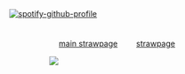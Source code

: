 [![spotify-github-profile](https://spotify-github-profile.kittinanx.com/api/view?uid=wjdes5kajmt1gqhbzctuzbgid&cover_image=true&theme=natemoo-re&show_offline=false&background_color=121212&interchange=true&bar_color=53b14f&bar_color_cover=false)](https://github.com/kittinan/spotify-github-profile)
ㅤ ㅤㅤㅤ ㅤㅤ  ㅤ ㅤㅤㅤ
ㅤ ㅤㅤㅤ ㅤㅤ  ㅤ ㅤㅤㅤ
ㅤ ㅤㅤㅤ ㅤ
ㅤ ㅤㅤㅤ ㅤㅤ  ㅤ ㅤㅤㅤ
ㅤ ㅤㅤㅤ ㅤㅤ  ㅤ ㅤㅤㅤㅤ  ㅤ ㅤㅤㅤ
 
ㅤ ㅤㅤㅤ ㅤㅤ [main strawpage](https://leejaeha.straw.page/) ㅤㅤ   [strawpage](https://arminkyo.straw.page/) ㅤㅤ

 ㅤㅤㅤ ㅤㅤ  ![](https://cdn.cdnstep.com/eFElt5N5NYdwUYTRkmHo/1.png)
 
 
 
  ㅤㅤ  ㅤㅤ  ㅤㅤ  ㅤㅤ 
  
